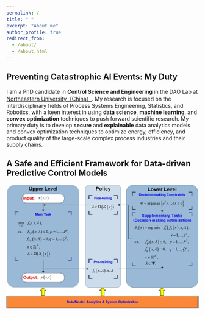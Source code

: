 ```yaml
---
permalink: /
title: " "
excerpt: "About me"
author_profile: true
redirect_from: 
  - /about/
  - /about.html
---
```

## Preventing Catastrophic AI Events: My Duty
I am a PhD candidate in **Control Science and Engineering** in the DAO Lab at [Northeastern University（China）](http://english.neu.edu.cn/). My research is focused on the interdisciplinary fields of Process Systems Engineering, Statistics, and Robotics, with a keen interest in using **data science**, **machine learning**, and **convex optimization** techniques to push forward scientific research. 
My primary duty is to develop **secure** and **explainable** data analytics models and convex optimization techniques to optimize energy, efficiency, and product quality of the large-scale complex process industries and their supply chains.

## A Safe and Efficient Framework for Data-driven Predictive Control Models
![avatar](/images/dynamic-predictive-control-framework.jpg)
